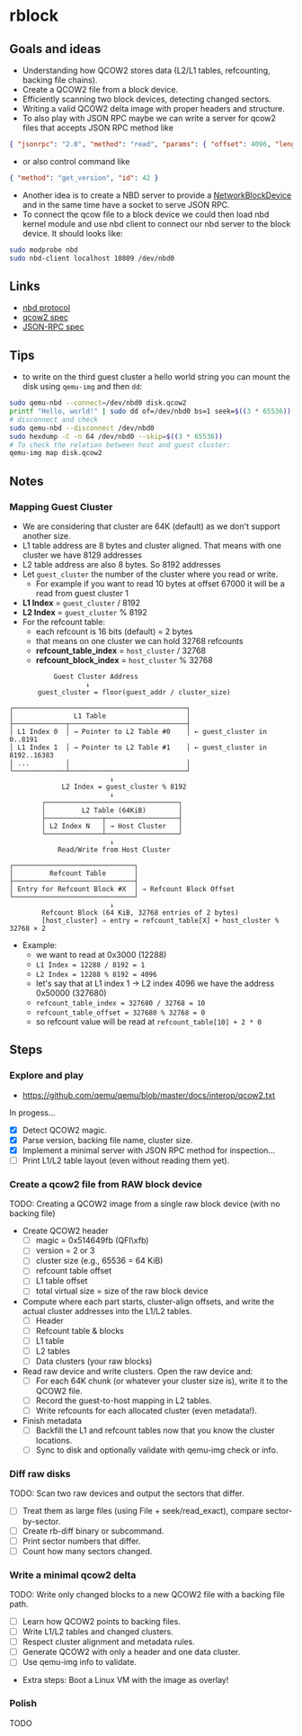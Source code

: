 # rblock

## Goals and ideas

- Understanding how QCOW2 stores data (L2/L1 tables, refcounting, backing file chains).
- Create a QCOW2 file from a block device.
- Efficiently scanning two block devices, detecting changed sectors.
- Writing a valid QCOW2 delta image with proper headers and structure.
- To also play with JSON RPC maybe we can write a server for qcow2 files that accepts JSON RPC method like
```json
{ "jsonrpc": "2.0", "method": "read", "params": { "offset": 4096, "length": 512 }, "id": 1 }
```
- or also control command like
```json
{ "method": "get_version", "id": 42 }
```
- Another idea is to create a NBD server to provide a [NetworkBlockDevice](https://github.com/NetworkBlockDevice/nbd/blob/master/doc/proto.md) and
in the same time have a socket to serve JSON RPC.
- To connect the qcow file to a block device we could then load nbd kernel module and use
nbd client to connect our nbd server to the block device. It should looks like:
```sh
sudo modprobe nbd
sudo nbd-client localhost 10809 /dev/nbd0 
```

## Links

- [nbd protocol](https://github.com/NetworkBlockDevice/nbd/blob/master/doc/proto.md)
- [qcow2 spec](https://github.com/qemu/qemu/blob/master/docs/interop/qcow2.txt)
- [JSON-RPC spec](https://www.jsonrpc.org/specification)

## Tips

- to write on the third guest cluster a hello world string you can mount the disk using `qemu-img` and then `dd`:
```sh
sudo qemu-nbd --connect=/dev/nbd0 disk.qcow2
printf "Hello, world!" | sudo dd of=/dev/nbd0 bs=1 seek=$((3 * 65536)) conv=notrunc
# disconnect and check
sudo qemu-nbd --disconnect /dev/nbd0
sudo hexdump -C -n 64 /dev/nbd0 --skip=$((3 * 65536))
# To check the relation between host and guest cluster:
qemu-img map disk.qcow2
```

## Notes

### Mapping Guest Cluster

- We are considering that cluster are 64K (default) as we don't support another size.
- L1 table address are 8 bytes and cluster aligned. That means with one cluster we have 8129 addresses
- L2 table address are also 8 bytes. So 8192 addresses
- Let `guest_cluster` the number of the cluster where you read or write.
  - For example if you want to read 10 bytes at offset 67000 it will be a read from guest cluster 1
- **L1 Index** = `guest_cluster` / 8192
- **L2 Index** = `guest_cluster` % 8192
- For the refcount table:
  - each refcount is 16 bits (default) = 2 bytes
  - that means on one cluster we can hold 32768 refcounts
  - **refcount_table_index** = `host_cluster` / 32768
  - **refcount_block_index** = `host_cluster` % 32768

```
           Guest Cluster Address
                   ↓
       guest_cluster = floor(guest_addr / cluster_size)

┌───────────────────────────────────────────┐
│               L1 Table                    │
├─────────────┬─────────────────────────────┤
│ L1 Index 0  │ → Pointer to L2 Table #0    │ ← guest_cluster in 0..8191
│ L1 Index 1  │ → Pointer to L2 Table #1    │ ← guest_cluster in 8192..16383
│ ...         │                             │
└─────────────┴─────────────────────────────┘
                         ↓
             L2 Index = guest_cluster % 8192
                         ↓
        ┌─────────────────────────────────┐
        │         L2 Table (64KiB)        │
        ├──────────────┬──────────────────┤
        │ L2 Index N   │ → Host Cluster   │
        └──────────────┴──────────────────┘
                         ↓
            Read/Write from Host Cluster

┌──────────────────────────────┐
│         Refcount Table       │
├──────────────────────────────┤
│ Entry for Refcount Block #X  │ → Refcount Block Offset
└──────────────────────────────┘
                         ↓
        Refcount Block (64 KiB, 32768 entries of 2 bytes)
        [host_cluster] ⇒ entry = refcount_table[X] + host_cluster % 32768 × 2

```
- Example:
  - we want to read at 0x3000 (12288)
  - `L1 Index = 12288 / 8192 = 1`
  - `L2 Index = 12288 % 8192 = 4096`
  - let's say that at L1 index 1 -> L2 index 4096 we have the address 0x50000 (327680)
  - `refcount_table_index = 327680 / 32768 = 10`
  - `refcount_table_offset = 327680 % 32768 = 0`
  - so refcount value will be read at `refcount_table[10] + 2 * 0`
  
## Steps

### Explore and play

- https://github.com/qemu/qemu/blob/master/docs/interop/qcow2.txt

In progess...
- [x] Detect QCOW2 magic.
- [x] Parse version, backing file name, cluster size.
- [x] Implement a minimal server with JSON RPC method for inspection...
- [ ] Print L1/L2 table layout (even without reading them yet).

### Create a qcow2 file from RAW block device

TODO: Creating a QCOW2 image from a single raw block device (with no backing file)

- Create QCOW2 header
  - [ ] magic = 0x514649fb (QFI\xfb)
  - [ ] version = 2 or 3
  - [ ] cluster size (e.g., 65536 = 64 KiB)
  - [ ] refcount table offset
  - [ ] L1 table offset
  - [ ] total virtual size = size of the raw block device

- Compute where each part starts, cluster-align offsets, and write the actual cluster addresses into the L1/L2 tables.
  - [ ] Header
  - [ ] Refcount table & blocks
  - [ ] L1 table
  - [ ] L2 tables
  - [ ] Data clusters (your raw blocks)

- Read raw device and write clusters. Open the raw device and:
  - [ ] For each 64K chunk (or whatever your cluster size is), write it to the QCOW2 file.
  - [ ] Record the guest-to-host mapping in L2 tables.
  - [ ] Write refcounts for each allocated cluster (even metadata!).

- Finish metadata
  - [ ] Backfill the L1 and refcount tables now that you know the cluster locations.
  - [ ] Sync to disk and optionally validate with qemu-img check or info.

### Diff raw disks

TODO: Scan two raw devices and output the sectors that differ.

- [ ] Treat them as large files (using File + seek/read_exact), compare sector-by-sector.
- [ ] Create rb-diff binary or subcommand.
- [ ] Print sector numbers that differ.
- [ ] Count how many sectors changed.

### Write a minimal qcow2 delta

TODO: Write only changed blocks to a new QCOW2 file with a backing file path.

- [ ] Learn how QCOW2 points to backing files.
- [ ] Write L1/L2 tables and changed clusters.
- [ ] Respect cluster alignment and metadata rules.
- [ ] Generate QCOW2 with only a header and one data cluster.
- [ ] Use qemu-img info to validate.

- Extra steps: Boot a Linux VM with the image as overlay!

###  Polish

TODO
